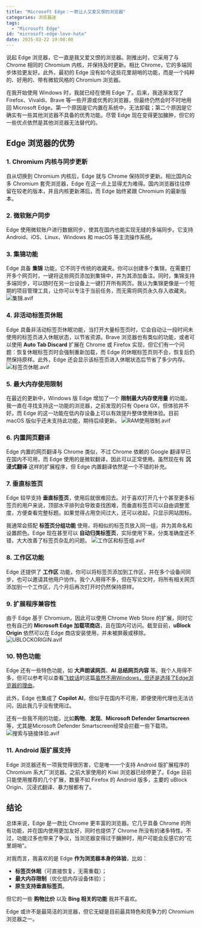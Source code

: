 ```yaml
---
title: "Microsoft Edge：一款让人又爱又恨的浏览器"
categories: 浏览器迷
tags:
  - "Microsoft Edge"
id: "microsoft-edge-love-hate"
date: 2025-03-22 19:08:00
---
```


说起 Edge 浏览器，它一直是我又爱又恨的浏览器。刚推出时，它采用了与 Chrome 相同的 Chromium 内核，并保持及时更新。相比 Chrome，它的多端同步体验更友好。此外，最初的 Edge 没有如今这些花里胡哨的功能，而是一个纯粹的、好用的、带有微软风格的 Chromium 浏览器。

在我开始使用 Windows 时，我就已经在使用 Edge 了。后来，我逐渐发现了 Firefox、Vivaldi、Brave 等一些开源或优秀的浏览器，但最终仍然会时不时地用回 Microsoft Edge。第一个原因是它内置在系统中，无法卸载；第二个原因是它确实有一些其他浏览器不具备的优秀功能。尽管 Edge 现在变得更加臃肿，但它的一些优点依然是其他浏览器无法替代的。

## Edge 浏览器的优势

### 1. **Chromium 内核与同步更新**

自从切换到 Chromium 内核后，Edge 就与 Chrome 保持同步更新。相比国内众多 Chromium 套壳浏览器，Edge 在这一点上显得尤为难得。国内浏览器往往停留在较老的版本，并且内核更新滞后，而 Edge 始终紧跟 Chromium 的最新版本。

### 2. **微软账户同步**

Edge 使用微软账户进行数据同步，使其在国内也能实现无缝的多端同步。它支持 Android、iOS、Linux、Windows 和 macOS 等主流操作系统。

### 3. **集锦功能**

Edge 具备 **集锦** 功能，它不同于传统的收藏夹。你可以创建多个集锦，在需要打开多个网页时，一键将这些网页添加到集锦中，并为其添加备注。同时，集锦支持多端同步，可以随时在另一台设备上一键打开所有网页。我认为集锦更像是一个短期的项目管理工具，让你可以专注于当前任务，而无需将网页永久存入收藏夹。
![集锦.avif](https://b2.235421.xyz/pic/2025/03/6d0902162b4ba9ef800f3a391aa4afa2.avif)


### 4. **非活动标签页休眠**

Edge 具备非活动标签页休眠功能，当打开大量标签页时，它会自动让一段时间未使用的标签页进入休眠状态，以节省资源。Brave 浏览器也有类似的功能，或者可以使用 **Auto Tab Discard** 扩展在 Chrome 或 Firefox 实现，但它们有一个问题：恢复休眠标签页时会强制重新加载，而 Edge 的休眠标签页则不会，恢复后仍然保持原样。此外，Edge 还会显示该标签页进入休眠状态后节省了多少内存。
![标签页休眠.avif](https://b2.235421.xyz/pic/2025/03/2273cbe7d9c8dbcffbe556dd021776e8.avif)

### 5. **最大内存使用限制**

在最近的更新中，Windows 版 Edge 增加了一个 **限制最大内存使用量** 的功能。我一直在寻找支持这一功能的浏览器，之前发现的只有 Opera GX，但体验并不好。而 Edge 的这一功能在低内存设备上可以有效提升整体使用体验。目前 macOS 版似乎还未支持此功能，期待后续更新。
![RAM使用限制.avif](https://b2.235421.xyz/pic/2025/03/b588be0f15c9f4f13769604348db4dff.avif)

### 6. **内置网页翻译**

Edge 内置的网页翻译与 Chrome 类似，不过 Chrome 依赖的 Google 翻译早已在国内不可用，而 Edge 使用的是微软翻译，因此可以正常使用。虽然现在有 **沉浸式翻译** 这样的扩展程序，但 Edge 内置翻译依然是一个不错的补充。

### 7. **垂直标签页**

Edge 较早支持 **垂直标签页**，使用后就很难回去。对于喜欢打开几十个甚至更多标签页的用户来说，顶部水平排列会导致查找困难，而垂直标签页可以自由调整宽度，方便查看完整标题。如果觉得占用空间过大，还可以收起，只显示网站图标。

我通常会搭配 **标签页分组功能** 使用，将相似的标签页放入同一组，并为其命名和设置颜色。Edge 现在甚至可以 **自动归类标签页**，实际使用下来，分类准确度还不错，大大改善了标签页杂乱的问题。
![工作区和标签组.avif](https://b2.235421.xyz/pic/2025/03/4f81aa1e583bbb70d79b07de83faa7fa.avif)

### 8. **工作区功能**

Edge 还提供了 **工作区** 功能，你可以将标签页添加到工作区，并在多个设备间同步，也可以邀请其他用户协作。我个人用得不多，但在写论文时，将所有相关网页添加到一个工作区，几个月后再次打开时仍然保持原样。

### 9. **扩展程序兼容性**

由于 Edge 基于 Chromium，因此可以使用 Chrome Web Store 的扩展，同时它也有自己的 **Microsoft Edge 加载项商店**，且在国内可访问。截至目前，**uBlock Origin** 依然可以在 Edge 商店安装使用，并未被屏蔽或移除。
![UBLOCKORIGIN.avif](https://b2.235421.xyz/pic/2025/03/ed5a2be2b700f44b5f2728a3ebb165b2.avif)

### 10. **特色功能**

Edge 还有一些特色功能，如 **大声朗读网页**、**AI 总结网页内容** 等。我个人用得不多，但可以参考可以查看[飞蚊话](https://www.bwsl.wang/)的这篇[虽然不用Windows，但还是选择了Edge浏览器的理由](https://www.bwsl.wang/script/162.html)。

此外，Edge 也集成了 **Copilot AI**，但似乎在国内不可用，即便使用代理也无法访问，因此我几乎没有使用过。

还有一些我不用的功能，比如**购物**、**发现**、**Microsoft Defender Smartscreen**等，尤其是Microsoft Defender Smartscreen经常会拦截一些下载项。
![搜索与链接体验.avif](https://b2.235421.xyz/pic/2025/03/605cca32215fbda95257588b05b8e216.avif)

### 11. **Android 版扩展支持**

Edge 浏览器还有一项我觉得很厉害，它是唯一一个支持 Android 版扩展程序的 Chromium 系大厂浏览器。之前大家使用的 Kiwi 浏览器已经停更了。Edge 目前只能使用推荐的几个扩展，数量不如 Firefox 的 Android 版多，主要的 uBlock Origin、沉浸式翻译、暴力猴都有了。

## 结论

总体来说，Edge 是一款比 Chrome 更丰富的浏览器。它几乎具备 Chrome 的所有功能，并在国内使用更加友好，同时也提供了 Chrome 所没有的诸多特性。不过，功能过多也带来了争议，当浏览器变得过于臃肿时，用户可能会反感它的“花里胡哨”。

对我而言，我喜欢的是 Edge **作为浏览器本身的体验**，比如：

- **标签页休眠**（可直接恢复，无需重载）；
- **最大内存限制**（优化低内存设备体验）；
- **原生支持垂直标签页**。

但它的一些 **购物比价** 以及 **Bing 相关的功能** 我并不喜欢。

Edge 或许不是最简洁的浏览器，但它无疑是目前最具特色和竞争力的 Chromium 浏览器之一。
